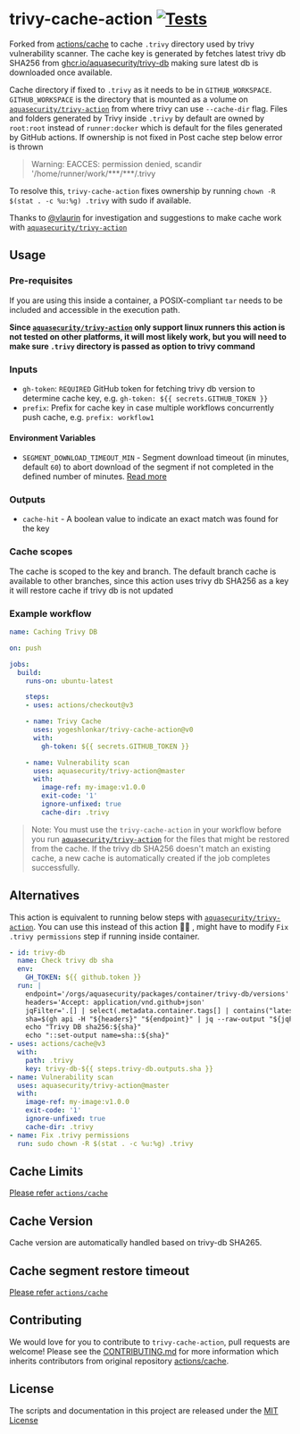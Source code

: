 # trivy-cache-action [![Tests](https://github.com/yogeshlonkar/trivy-cache-action/actions/workflows/workflow.yml/badge.svg)](https://github.com/yogeshlonkar/trivy-cache-action/actions/workflows/workflow.yml)

Forked from [actions/cache][actions-cache] to cache `.trivy` directory used by trivy vulnerability scanner.
The cache key is generated by fetches latest trivy db SHA256 from [ghcr.io/aquasecurity/trivy-db](https://ghcr.io/aquasecurity/trivy-db) making sure latest db is downloaded once available.

Cache directory if fixed to `.trivy` as it needs to be in `GITHUB_WORKSPACE`. `GITHUB_WORKSPACE` is the directory that is mounted as a volume on [`aquasecurity/trivy-action`][trivy-action] from where trivy can use `--cache-dir` flag.
Files and folders generated by Trivy inside `.trivy` by default are owned by `root:root` instead of `runner:docker` which is default for the files generated by GitHub actions.
If ownership is not fixed in Post cache step below error is thrown

> Warning: EACCES: permission denied, scandir '/home/runner/work/\*\*\*/\*\*\*/.trivy

To resolve this, `trivy-cache-action` fixes ownership by running `chown -R $(stat . -c %u:%g) .trivy` with sudo if available.

Thanks to [@vlaurin](https://github.com/aquasecurity/trivy-action/issues/12#issuecomment-847854159) for investigation and suggestions to make cache work with [`aquasecurity/trivy-action`][trivy-action]

## Usage

### Pre-requisites

If you are using this inside a container, a POSIX-compliant `tar` needs to be included and accessible in the execution path.

**Since [`aquasecurity/trivy-action`][trivy-action] only support linux runners this action is not tested on other platforms, it will most likely work, but you will need to make sure `.trivy` directory is passed as option to trivy command**

### Inputs

* `gh-token`: `REQUIRED` GitHub token for fetching trivy db version to determine cache key, e.g. `gh-token: ${{ secrets.GITHUB_TOKEN }}`
* `prefix`: Prefix for cache key in case multiple workflows concurrently push cache, e.g. `prefix: workflow1`

#### Environment Variables
* `SEGMENT_DOWNLOAD_TIMEOUT_MIN` - Segment download timeout (in minutes, default `60`) to abort download of the segment if not completed in the defined number of minutes. [Read more](#cache-segment-restore-timeout)

### Outputs

* `cache-hit` - A boolean value to indicate an exact match was found for the key

### Cache scopes

The cache is scoped to the key and branch. The default branch cache is available to other branches,
since this action uses trivy db SHA256 as a key it will restore cache if trivy db is not updated

### Example workflow

```yaml
name: Caching Trivy DB

on: push

jobs:
  build:
    runs-on: ubuntu-latest

    steps:
    - uses: actions/checkout@v3

    - name: Trivy Cache
      uses: yogeshlonkar/trivy-cache-action@v0
      with:
        gh-token: ${{ secrets.GITHUB_TOKEN }}

    - name: Vulnerability scan
      uses: aquasecurity/trivy-action@master
      with:
        image-ref: my-image:v1.0.0
        exit-code: '1'
        ignore-unfixed: true
        cache-dir: .trivy
```

> Note: You must use the `trivy-cache-action` in your workflow before you run [`aquasecurity/trivy-action`][trivy-action] for the files that might be restored from the cache. If the trivy db SHA256 doesn't match an existing cache, a new cache is automatically created if the job completes successfully.

## Alternatives

This action is equivalent to running below steps with [`aquasecurity/trivy-action`][trivy-action]. You can use this instead of this action 🤷‍♂️ , might have to modify `Fix .trivy permissions` step if running inside container.

```yaml
- id: trivy-db
  name: Check trivy db sha
  env:
    GH_TOKEN: ${{ github.token }}
  run: |
    endpoint='/orgs/aquasecurity/packages/container/trivy-db/versions'
    headers='Accept: application/vnd.github+json'
    jqFilter='.[] | select(.metadata.container.tags[] | contains("latest")) | .name | sub("sha256:";"")'
    sha=$(gh api -H "${headers}" "${endpoint}" | jq --raw-output "${jqFilter}")
    echo "Trivy DB sha256:${sha}"
    echo "::set-output name=sha::${sha}"
- uses: actions/cache@v3
  with:
    path: .trivy
    key: trivy-db-${{ steps.trivy-db.outputs.sha }}
- name: Vulnerability scan
  uses: aquasecurity/trivy-action@master
  with:
    image-ref: my-image:v1.0.0
    exit-code: '1'
    ignore-unfixed: true
    cache-dir: .trivy
- name: Fix .trivy permissions
  run: sudo chown -R $(stat . -c %u:%g) .trivy
```

## Cache Limits

[Please refer `actions/cache`][actions-cache-limits]

## Cache Version

Cache version are automatically handled based on trivy-db SHA265.

## Cache segment restore timeout

[Please refer `actions/cache`][actions-cache-segment-restore-timeout]

## Contributing

We would love for you to contribute to `trivy-cache-action`, pull requests are welcome! Please see the [CONTRIBUTING.md](CONTRIBUTING.md) for more information which inherits contributors from original repository [actions/cache](https://github.com/actions/cache).

## License

The scripts and documentation in this project are released under the [MIT License](LICENSE)

[actions-cache]: https://github.com/actions/cache
[actions-cache-limits]: https://github.com/actions/cache#cache-limits
[actions-cache-segment-restore-timeout]: https://github.com/actions/cache#cache-segment-restore-timeout
[trivy-action]: https://github.com/aquasecurity/trivy-action
